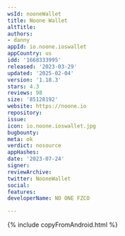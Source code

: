 ```yaml
---
wsId: nooneWallet
title: Noone Wallet
altTitle: 
authors:
- danny
appId: io.noone.ioswallet
appCountry: us
idd: '1668333995'
released: '2023-03-29'
updated: '2025-02-04'
version: '1.18.3'
stars: 4.3
reviews: 98
size: '85128192'
website: https://noone.io
repository: 
issue: 
icon: io.noone.ioswallet.jpg
bugbounty: 
meta: ok
verdict: nosource
appHashes: 
date: '2023-07-24'
signer: 
reviewArchive: 
twitter: NooneWallet
social: 
features: 
developerName: NO ONE FZCO

---
```


{% include copyFromAndroid.html %}